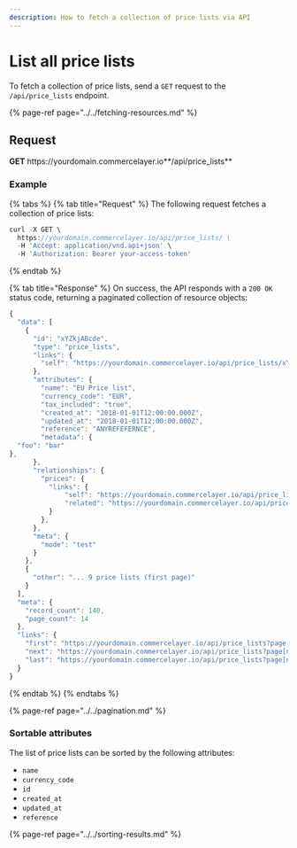 ```yaml
---
description: How to fetch a collection of price lists via API
---
```


# List all price lists

To fetch a collection of price lists, send a `GET` request to the `/api/price_lists` endpoint.

{% page-ref page="../../fetching-resources.md" %}

## Request

**GET** https://<i></i>yourdomain.commercelayer.io**/api/price_lists**

### **Example**

{% tabs %}
{% tab title="Request" %}
The following request fetches a collection of price lists:

```javascript
curl -X GET \
  https://yourdomain.commercelayer.io/api/price_lists/ \
  -H 'Accept: application/vnd.api+json' \
  -H 'Authorization: Bearer your-access-token'
```
{% endtab %}

{% tab title="Response" %}
On success, the API responds with a `200 OK` status code, returning a paginated collection of resource objects:

```javascript
{
  "data": [
    {
      "id": "xYZkjABcde",
      "type": "price_lists",
      "links": {
        "self": "https://yourdomain.commercelayer.io/api/price_lists/xYZkjABcde"
      },
      "attributes": {
        "name": "EU Price list",
        "currency_code": "EUR",
        "tax_included": "true",
        "created_at": "2018-01-01T12:00:00.000Z",
        "updated_at": "2018-01-01T12:00:00.000Z",
        "reference": "ANYREFEFERNCE",
        "metadata": {
  "foo": "bar"
},
      },
      "relationships": {
        "prices": {
          "links": {
              "self": "https://yourdomain.commercelayer.io/api/price_lists/xYZkjABcde/relationships/prices",
              "related": "https://yourdomain.commercelayer.io/api/price_lists/xYZkjABcde/prices"
          }
        },
      },
      "meta": {
        "mode": "test"
      }
    },
    {
      "other": "... 9 price lists (first page)"
    }
  ],
  "meta": {
    "record_count": 140,
    "page_count": 14
  },
  "links": {
    "first": "https://yourdomain.commercelayer.io/api/price_lists?page[number]=1&page[size]=10",
    "next": "https://yourdomain.commercelayer.io/api/price_lists?page[number]=2&page[size]=10",
    "last": "https://yourdomain.commercelayer.io/api/price_lists?page[number]=14&page[size]=10"
  }
}
```
{% endtab %}
{% endtabs %}

{% page-ref page="../../pagination.md" %}

### Sortable attributes

The list of price lists can be sorted by the following attributes:

* `name`
* `currency_code`
* `id`
* `created_at`
* `updated_at`
* `reference`

{% page-ref page="../../sorting-results.md" %}
